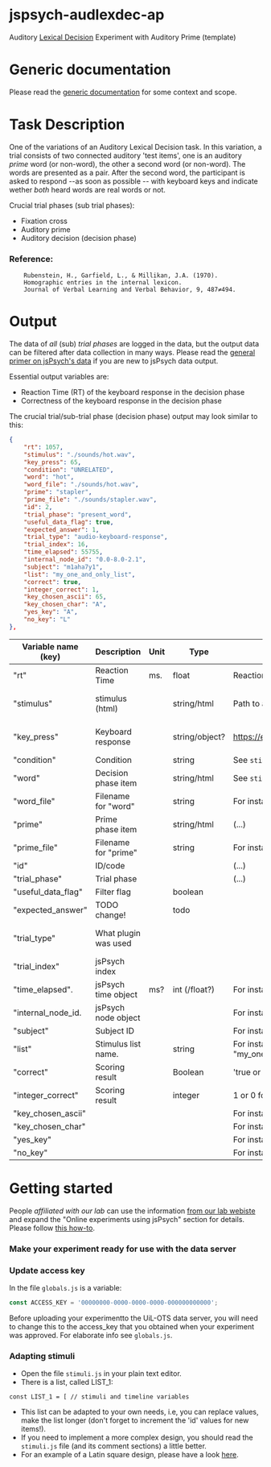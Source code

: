 # jspsych-audlexdec-ap
Auditory [Lexical Decision](https://en.wikipedia.org/wiki/Lexical_decision_task) Experiment with Auditory Prime (template)

# Generic documentation
Please read the [generic documentation](https://github.com/UiL-OTS-labs/jspsych-uil-template-docs) for some context and scope.

# Task Description
One of the variations of an Auditory Lexical Decision task. In this variation, a trial consists of two connected auditory 'test items', one is an auditory _prime_ word (or non-word), the other a second word (or non-word). The words are presented as a pair. After the second word, the participant is asked to respond --as soon as possible -- with keyboard keys and indicate wether _both_ heard words are real words or not.

Crucial trial phases (sub trial phases):
- Fixation cross
- Auditory prime
- Auditory decision (decision phase)


### Reference:
        Rubenstein, H., Garfield, L., & Millikan, J.A. (1970). 
        Homographic entries in the internal lexicon. 
        Journal of Verbal Learning and Verbal Behavior, 9, 487≠494.

# Output
The data of _all_ (sub) _trial phases_ are logged in the data, but the output data can be filtered after data collection in many ways.
Please read the [general primer on jsPsych's data](https://github.com/UiL-OTS-labs/jspsych-output) if you are new to jsPsych data output.

Essential output variables are:

- Reaction Time (RT) of the keyboard response in the decision phase
- Correctness of the keyboard response in the decision phase

The crucial trial/sub-trial phase (decision phase) output may look similar to this:

```json
{
    "rt": 1057,
    "stimulus": "./sounds/hot.wav",
    "key_press": 65,
    "condition": "UNRELATED",
    "word": "hot",
    "word_file": "./sounds/hot.wav",
    "prime": "stapler",
    "prime_file": "./sounds/stapler.wav",
    "id": 2,
    "trial_phase": "present_word",
    "useful_data_flag": true,
    "expected_answer": 1,
    "trial_type": "audio-keyboard-response",
    "trial_index": 16,
    "time_elapsed": 55755,
    "internal_node_id": "0.0-8.0-2.1",
    "subject": "m1aha7y1",
    "list": "my_one_and_only_list",
    "correct": true,
    "integer_correct": 1,
    "key_chosen_ascii": 65,
    "key_chosen_char": "A",
    "yes_key": "A",
    "no_key": "L"
},
```

Variable name (key) | Description          | Unit  | Type           | Comments                             | jsPsych default | Template default | Plugin name
--------------------|----------------------|-------|----------------|--------------------------------------|-----------------|------------------|------------
"rt"                | Reaction Time        | ms.   | float          | Reaction time in milliseconds        | yes             |                  |
"stimulus"          | stimulus (html)      |       | string/html    | Path to audio file                   | yes             |                  | audio-keyboard-response
"key_press"         | Keyboard response    |       | string/object? | https://en.wikipedia.org/wiki/ASCII  | yes             |                  | audio-keyboard-response
"condition"         | Condition            |       | string         | See ```stimuli.js```                 | no              | yes              |
"word"              | Decision phase item  |       | string/html    | See ```stimuli.js, index.html```     | no              | yes              |
"word_file"         | Filename for "word"  |       | string         | For instance "./sounds/hot.wav".     | no              | yes              |
"prime"             | Prime phase item     |       | string/html    | (...)                                | no              | yes              |
"prime_file"        | Filename for "prime" |       | string         | For instance "./sounds/hot.wav".     | no              | yes              |
"id"                | ID/code              |       |                | (...)                                | yes             |                  |
"trial_phase"       | Trial phase          |       |                | (...)                                | no              | yes              |
"useful_data_flag"  | Filter flag          |       | boolean        |                                      | no              | yes              |
"expected_answer"   | TODO change!         |       | todo           |                                      | no              | no/yes/willbe.   |
"trial_type"        | What plugin was used |       |                |                                      | yes             |                  | "audio-keyboard-response"
"trial_index"       | jsPsych index        |       |                |                        	           | yes             |                  |
"time_elapsed".     | jsPsych time object  | ms?   | int (/float?)  | For instance: 45062                  | yes             |                  |
"internal_node_id.  | jsPsych node object  |       |                | For instance:"0.0-11.0-1.4"          | yes             |                  |
"subject"           | Subject ID           |       |                | For instance: "8oo722dq"             |                 | yes              |
"list"              | Stimulus list name.  |       | string         | For instance: "my_one_and_only_list" | no              | yes              |
"correct"           | Scoring result       |       | Boolean        | 'true or false' score of response    |                 | yes              |
"integer_correct"   | Scoring result       |       | integer        | 1 or 0 for correct or incorrect      |                 | yes              |
"key_chosen_ascii"  |                      |       |                | For instance: 65                     | no              | yes              |
"key_chosen_char"   |                      |       |                | For instance: "A"                    | no              | yes              |
"yes_key"           |                      |       |                | For instance:  "A"                   | no              | yes              |
"no_key"            |                      |       |                | For instance: "L"                    | no              | yes              |


# Getting started 
People _affiliated with our lab_ can use the information [from our lab webiste](https://uilots-labs.wp.hum.uu.nl/experiments/overview/) and expand the "Online experiments using jsPsych" section for details. Please follow [this how-to](https://uilots-labs.wp.hum.uu.nl/how-to/online-experimenting/).

### Make your experiment ready for use with the data server

### Update access key
In the file `globals.js` is a variable:
```javascript
const ACCESS_KEY = '00000000-0000-0000-0000-000000000000';
```
Before uploading your experimentto the UiL-OTS data server, you will need to change this to the access_key that you obtained when your experiment was approved. For elaborate info see `globals.js`.


### Adapting stimuli
- Open the file `stimuli.js` in your plain text editor.
- There is a list, called LIST_1:

```javacript
const LIST_1 = [ // stimuli and timeline variables

```
-  This list can be adapted to your own needs, i.e, you can replace values, make the list longer (don't forget to increment the 'id' values for new items!).
- If you need to implement a more complex design, you should read the `stimuli.js` file (and its comment sections) a little better. 
- For an example of a Latin square design, please have a look [here](https://github.com/UiL-OTS-labs/jspsych-spr-mw).

